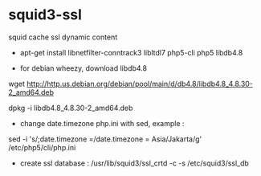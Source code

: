 squid3-ssl
==========

squid cache ssl dynamic content

- apt-get install libnetfilter-conntrack3 libltdl7 php5-cli php5 libdb4.8

- for debian wheezy, download libdb4.8 

wget http://http.us.debian.org/debian/pool/main/d/db4.8/libdb4.8_4.8.30-2_amd64.deb

dpkg -i libdb4.8_4.8.30-2_amd64.deb

- change  date.timezone php.ini with sed, example :

sed -i 's/;date.timezone =/date.timezone = Asia\/Jakarta/g' /etc/php5/cli/php.ini

- create ssl database :
/usr/lib/squid3/ssl_crtd -c -s /etc/squid3/ssl_db
